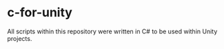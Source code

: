 # c-for-unity

All scripts within this repository were written in C# to be used within Unity projects.
